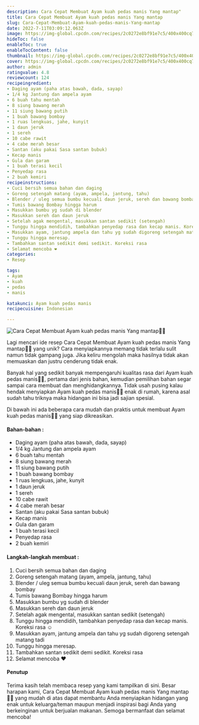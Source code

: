 ```yaml
---
description: Cara Cepat Membuat Ayam kuah pedas manis Yang mantap"
title: Cara Cepat Membuat Ayam kuah pedas manis Yang mantap
slug: Cara-Cepat-Membuat-Ayam-kuah-pedas-manis-Yang-mantap
date: 2022-7-11T03:09:12.063Z
image: https://img-global.cpcdn.com/recipes/2c0272e8bf91e7c5/400x400cq70/photo.jpg
hideToc: false
enableToc: true
enableTocContent: false
thumbnail: https://img-global.cpcdn.com/recipes/2c0272e8bf91e7c5/400x400cq70/photo.jpg
cover: https://img-global.cpcdn.com/recipes/2c0272e8bf91e7c5/400x400cq70/photo.jpg
author: admin
ratingvalue: 4.8
reviewcount: 124
recipeingredient:
- Daging ayam (paha atas bawah, dada, sayap)
- 1/4 kg Jantung dan ampela ayam
- 6 buah tahu mentah
- 8 siung bawang merah
- 11 siung bawang putih
- 1 buah bawang bombay
- 1 ruas lengkuas, jahe, kunyit
- 1 daun jeruk
- 1 sereh
- 10 cabe rawit
- 4 cabe merah besar
- Santan (aku pakai Sasa santan bubuk)
- Kecap manis
- Gula dan garam
- 1 buah terasi kecil
- Penyedap rasa
- 2 buah kemiri
recipeinstructions:
- Cuci bersih semua bahan dan daging
- Goreng setengah matang (ayam, ampela, jantung, tahu)
- Blender / uleg semua bumbu kecuali daun jeruk, sereh dan bawang bombay
- Tumis bawang Bombay hingga harum
- Masukkan bumbu yg sudah di blender
- Masukkan sereh dan daun jeruk
- Setelah agak mengental, masukkan santan sedikit (setengah)
- Tunggu hingga mendidih, tambahkan penyedap rasa dan kecap manis. Koreksi rasa ☺️
- Masukkan ayam, jantung ampela dan tahu yg sudah digoreng setengah matang tadi
- Tunggu hingga meresap.
- Tambahkan santan sedikit demi sedikit. Koreksi rasa
- Selamat mencoba ❤️
categories:
- Resep

tags:
- Ayam
- kuah
- pedas
- manis

katakunci: Ayam kuah pedas manis
recipecuisine: Indonesian

---
```


![Cara Cepat Membuat Ayam kuah pedas manis Yang mantap👩‍🍳](https://img-global.cpcdn.com/recipes/2c0272e8bf91e7c5/400x400cq70/photo.jpg)

Lagi mencari ide resep Cara Cepat Membuat Ayam kuah pedas manis Yang mantap👩‍🍳 yang unik? Cara menyiapkannya memang tidak terlalu sulit namun tidak gampang juga. Jika keliru mengolah maka hasilnya tidak akan memuaskan dan justru cenderung tidak enak.

Banyak hal yang sedikit banyak mempengaruhi kualitas rasa dari Ayam kuah pedas manis👩‍🍳, pertama dari jenis bahan, kemudian pemilihan bahan segar sampai cara membuat dan menghidangkannya. Tidak usah pusing kalau hendak menyiapkan Ayam kuah pedas manis👩‍🍳 enak di rumah, karena asal sudah tahu triknya maka hidangan ini bisa jadi sajian spesial.

Di bawah ini ada beberapa cara mudah dan praktis untuk membuat Ayam kuah pedas manis👩‍🍳 yang siap dikreasikan.

<!--inarticleads1-->

#### Bahan-bahan :

- Daging ayam (paha atas bawah, dada, sayap)
- 1/4 kg Jantung dan ampela ayam
- 6 buah tahu mentah
- 8 siung bawang merah
- 11 siung bawang putih
- 1 buah bawang bombay
- 1 ruas lengkuas, jahe, kunyit
- 1 daun jeruk
- 1 sereh
- 10 cabe rawit
- 4 cabe merah besar
- Santan (aku pakai Sasa santan bubuk)
- Kecap manis
- Gula dan garam
- 1 buah terasi kecil
- Penyedap rasa
- 2 buah kemiri

<!--inarticleads2-->

#### Langkah-langkah membuat :

1. Cuci bersih semua bahan dan daging
1. Goreng setengah matang (ayam, ampela, jantung, tahu)
1. Blender / uleg semua bumbu kecuali daun jeruk, sereh dan bawang bombay
1. Tumis bawang Bombay hingga harum
1. Masukkan bumbu yg sudah di blender
1. Masukkan sereh dan daun jeruk
1. Setelah agak mengental, masukkan santan sedikit (setengah)
1. Tunggu hingga mendidih, tambahkan penyedap rasa dan kecap manis. Koreksi rasa ☺️
1. Masukkan ayam, jantung ampela dan tahu yg sudah digoreng setengah matang tadi
1. Tunggu hingga meresap.
1. Tambahkan santan sedikit demi sedikit. Koreksi rasa
1. Selamat mencoba ❤️

#### Penutup

Terima kasih telah membaca resep yang kami tampilkan di sini. Besar harapan kami, Cara Cepat Membuat Ayam kuah pedas manis Yang mantap👩‍🍳 yang mudah di atas dapat membantu Anda menyiapkan hidangan yang enak untuk keluarga/teman maupun menjadi inspirasi bagi Anda yang berkeinginan untuk berjualan makanan. Semoga bermanfaat dan selamat mencoba!